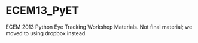 ECEM13_PyET
===========

ECEM 2013 Python Eye Tracking Workshop Materials. Not final material; we moved to using dropbox instead.
